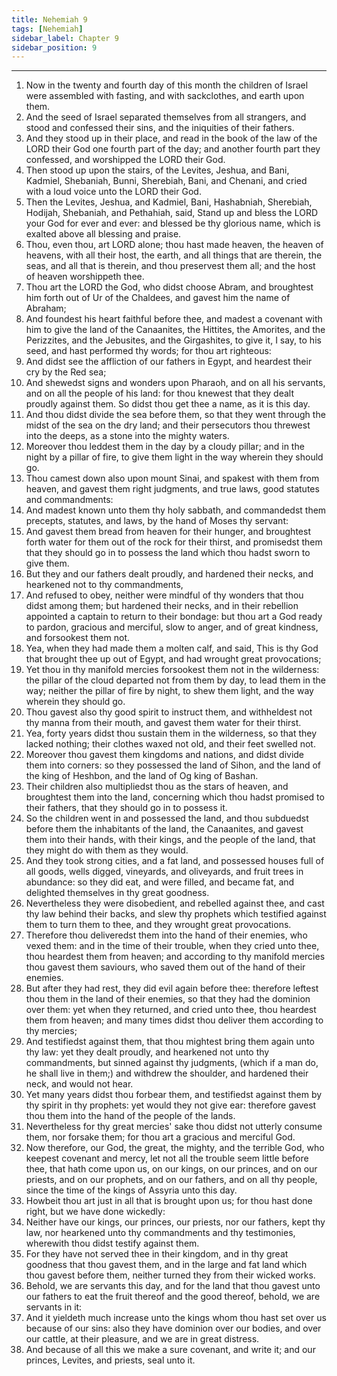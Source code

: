 ```yaml
---
title: Nehemiah 9
tags: [Nehemiah]
sidebar_label: Chapter 9
sidebar_position: 9
---
```


---
1. Now in the twenty and fourth day of this month the children of Israel were assembled with fasting, and with sackclothes, and earth upon them.
2. And the seed of Israel separated themselves from all strangers, and stood and confessed their sins, and the iniquities of their fathers.
3. And they stood up in their place, and read in the book of the law of the LORD their God one fourth part of the day; and another fourth part they confessed, and worshipped the LORD their God.
4. Then stood up upon the stairs, of the Levites, Jeshua, and Bani, Kadmiel, Shebaniah, Bunni, Sherebiah, Bani, and Chenani, and cried with a loud voice unto the LORD their God.
5. Then the Levites, Jeshua, and Kadmiel, Bani, Hashabniah, Sherebiah, Hodijah, Shebaniah, and Pethahiah, said, Stand up and bless the LORD your God for ever and ever: and blessed be thy glorious name, which is exalted above all blessing and praise.
6. Thou, even thou, art LORD alone; thou hast made heaven, the heaven of heavens, with all their host, the earth, and all things that are therein, the seas, and all that is therein, and thou preservest them all; and the host of heaven worshippeth thee.
7. Thou art the LORD the God, who didst choose Abram, and broughtest him forth out of Ur of the Chaldees, and gavest him the name of Abraham;
8. And foundest his heart faithful before thee, and madest a covenant with him to give the land of the Canaanites, the Hittites, the Amorites, and the Perizzites, and the Jebusites, and the Girgashites, to give it, I say, to his seed, and hast performed thy words; for thou art righteous:
9. And didst see the affliction of our fathers in Egypt, and heardest their cry by the Red sea;
10. And shewedst signs and wonders upon Pharaoh, and on all his servants, and on all the people of his land: for thou knewest that they dealt proudly against them. So didst thou get thee a name, as it is this day.
11. And thou didst divide the sea before them, so that they went through the midst of the sea on the dry land; and their persecutors thou threwest into the deeps, as a stone into the mighty waters.
12. Moreover thou leddest them in the day by a cloudy pillar; and in the night by a pillar of fire, to give them light in the way wherein they should go.
13. Thou camest down also upon mount Sinai, and spakest with them from heaven, and gavest them right judgments, and true laws, good statutes and commandments:
14. And madest known unto them thy holy sabbath, and commandedst them precepts, statutes, and laws, by the hand of Moses thy servant:
15. And gavest them bread from heaven for their hunger, and broughtest forth water for them out of the rock for their thirst, and promisedst them that they should go in to possess the land which thou hadst sworn to give them.
16. But they and our fathers dealt proudly, and hardened their necks, and hearkened not to thy commandments,
17. And refused to obey, neither were mindful of thy wonders that thou didst among them; but hardened their necks, and in their rebellion appointed a captain to return to their bondage: but thou art a God ready to pardon, gracious and merciful, slow to anger, and of great kindness, and forsookest them not.
18. Yea, when they had made them a molten calf, and said, This is thy God that brought thee up out of Egypt, and had wrought great provocations;
19. Yet thou in thy manifold mercies forsookest them not in the wilderness: the pillar of the cloud departed not from them by day, to lead them in the way; neither the pillar of fire by night, to shew them light, and the way wherein they should go.
20. Thou gavest also thy good spirit to instruct them, and withheldest not thy manna from their mouth, and gavest them water for their thirst.
21. Yea, forty years didst thou sustain them in the wilderness, so that they lacked nothing; their clothes waxed not old, and their feet swelled not.
22. Moreover thou gavest them kingdoms and nations, and didst divide them into corners: so they possessed the land of Sihon, and the land of the king of Heshbon, and the land of Og king of Bashan.
23. Their children also multipliedst thou as the stars of heaven, and broughtest them into the land, concerning which thou hadst promised to their fathers, that they should go in to possess it.
24. So the children went in and possessed the land, and thou subduedst before them the inhabitants of the land, the Canaanites, and gavest them into their hands, with their kings, and the people of the land, that they might do with them as they would.
25. And they took strong cities, and a fat land, and possessed houses full of all goods, wells digged, vineyards, and oliveyards, and fruit trees in abundance: so they did eat, and were filled, and became fat, and delighted themselves in thy great goodness.
26. Nevertheless they were disobedient, and rebelled against thee, and cast thy law behind their backs, and slew thy prophets which testified against them to turn them to thee, and they wrought great provocations.
27. Therefore thou deliveredst them into the hand of their enemies, who vexed them: and in the time of their trouble, when they cried unto thee, thou heardest them from heaven; and according to thy manifold mercies thou gavest them saviours, who saved them out of the hand of their enemies.
28. But after they had rest, they did evil again before thee: therefore leftest thou them in the land of their enemies, so that they had the dominion over them: yet when they returned, and cried unto thee, thou heardest them from heaven; and many times didst thou deliver them according to thy mercies;
29. And testifiedst against them, that thou mightest bring them again unto thy law: yet they dealt proudly, and hearkened not unto thy commandments, but sinned against thy judgments, (which if a man do, he shall live in them;) and withdrew the shoulder, and hardened their neck, and would not hear.
30. Yet many years didst thou forbear them, and testifiedst against them by thy spirit in thy prophets: yet would they not give ear: therefore gavest thou them into the hand of the people of the lands.
31. Nevertheless for thy great mercies' sake thou didst not utterly consume them, nor forsake them; for thou art a gracious and merciful God.
32. Now therefore, our God, the great, the mighty, and the terrible God, who keepest covenant and mercy, let not all the trouble seem little before thee, that hath come upon us, on our kings, on our princes, and on our priests, and on our prophets, and on our fathers, and on all thy people, since the time of the kings of Assyria unto this day.
33. Howbeit thou art just in all that is brought upon us; for thou hast done right, but we have done wickedly:
34. Neither have our kings, our princes, our priests, nor our fathers, kept thy law, nor hearkened unto thy commandments and thy testimonies, wherewith thou didst testify against them.
35. For they have not served thee in their kingdom, and in thy great goodness that thou gavest them, and in the large and fat land which thou gavest before them, neither turned they from their wicked works.
36. Behold, we are servants this day, and for the land that thou gavest unto our fathers to eat the fruit thereof and the good thereof, behold, we are servants in it:
37. And it yieldeth much increase unto the kings whom thou hast set over us because of our sins: also they have dominion over our bodies, and over our cattle, at their pleasure, and we are in great distress.
38. And because of all this we make a sure covenant, and write it; and our princes, Levites, and priests, seal unto it.